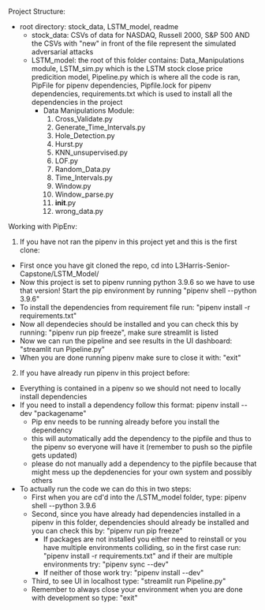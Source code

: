 Project Structure: 
- root directory: stock_data, LSTM_model, readme
  - stock_data: CSVs of data for NASDAQ, Russell 2000, S&P 500 AND the CSVs with "new" in front of the file represent the simulated adversarial attacks
  - LSTM_model: the root of this folder contains: Data_Manipulations module, LSTM_sim.py which is the LSTM stock close price predicition model, Pipeline.py   which is where all the code is ran, PipFile for pipenv dependencies, Pipfile.lock for pipenv dependencies, requirements.txt which is used to install all   the dependencies in the project
    - Data Manipulations Module:
      1) Cross_Validate.py 
      2) Generate_Time_Intervals.py
      3) Hole_Detection.py
      4) Hurst.py
      5) KNN_unsupervised.py
      6) LOF.py
      7) Random_Data.py
      8) Time_Intervals.py
      9) Window.py
      10) Window_parse.py
      11) __init__.py
      12) wrong_data.py


Working with PipEnv:

1) If you have not ran the pipenv in this project yet and this is the first clone:
- First once you have git cloned the repo, cd into L3Harris-Senior-Capstone/LSTM_Model/
- Now this project is set to pipenv running python 3.9.6 so we have to use that version! Start the pip environment by running "pipenv shell --python 3.9.6"
- To install the dependencies from requirement file run: "pipenv install -r requirements.txt"
- Now all dependecies should be installed and you can check this by running: "pipenv run pip freeze", make sure streamlit is listed
- Now we can run the pipeline and see results in the UI dashboard: "streamlit run Pipeline.py"
- When you are done running pipenv make sure to close it with: "exit"


2) If you have already run pipenv in this project before:
- Everything is contained in a pipenv so we should not need to locally install dependencies
- If you need to install a dependency follow this format: pipenv install --dev "packagename"
  - Pip env needs to be running already before you install the dependency
  - this will automatically add the dependency to the pipfile and thus to the pipenv so everyone will have it (remember to push so the pipfile gets             updated)
  - please do not manually add a dependency to the pipfile because that might mess up the depdenencies for your own system and possibly others
- To actually run the code we can do this in two steps:
  - First when you are cd'd into the /LSTM_model folder, type: pipenv shell --python 3.9.6
  - Second, since you have already had dependencies installed in a pipenv in this folder, dependencies should already be installed and you can check this       by: "pipenv run pip freeze"
    - If packages are not installed you either need to reinstall or you have multiple environments colliding, so in the first case run: "pipenv install -r       requirements.txt" and if their are multiple environments try: "pipenv sync --dev" 
    - If neither of those work try: "pipenv install --dev"
  - Third, to see UI in localhost type: "streamlit run Pipeline.py"
  - Remember to always close your environment when you are done with development so type: "exit" 

